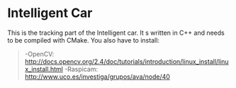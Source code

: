 Intelligent Car
===================

This is the tracking part of the Intelligent car.
It s written in C++ and needs to be compiled with CMake.
You also have to install:
>-OpenCV: http://docs.opencv.org/2.4/doc/tutorials/introduction/linux_install/linux_install.html 
>-Raspicam: http://www.uco.es/investiga/grupos/ava/node/40
